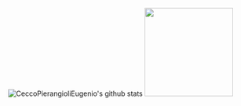 <!--
**ceccopierangiolieugenio/ceccopierangiolieugenio** is a ✨ _special_ ✨ repository because its `README.md` (this file) appears on your GitHub profile.

Here are some ideas to get you started:

- 🔭 I’m currently working on ...
- 🌱 I’m currently learning ...
- 👯 I’m looking to collaborate on ...
- 🤔 I’m looking for help with ...
- 💬 Ask me about ...
- 📫 How to reach me: ...
- 😄 Pronouns: ...
- ⚡ Fun fact: ...
-->


![CeccoPierangioliEugenio's github stats](https://github-readme-stats.vercel.app/api?username=ceccopierangiolieugenio&show_icons=true&hide_border=true)
<img height="180em" src="https://github-readme-stats.vercel.app/api/top-langs/?username=ceccopierangiolieugenio&layout=compact&langs_count=8"/>
